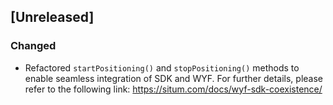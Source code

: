 ## [Unreleased]

### Changed
* Refactored `startPositioning()` and `stopPositioning()` methods to enable seamless integration of SDK and WYF. For further details, please refer to the following link: https://situm.com/docs/wyf-sdk-coexistence/
